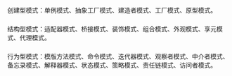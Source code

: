 创建型模式：单例模式、抽象工厂模式、建造者模式、工厂模式、原型模式。
###
结构型模式：适配器模式、桥接模式、装饰模式、组合模式、外观模式、享元模式、代理模式。

###
行为型模式：模版方法模式、命令模式、迭代器模式、观察者模式、中介者模式、备忘录模式、解释器模式、状态模式、策略模式、责任链模式、访问者模式。